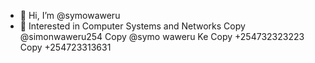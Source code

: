 - 👋 Hi, I’m @symowaweru
- 👀 Interested in Computer Systems and Networks 
Copy @simonwaweru254
Copy @symo waweru Ke
Copy +254732323223
Copy +254723313631
<!---
simonwaweru254/simonwaweru254 is a ✨ special ✨ repository because its `KNOWME.md` (this file) appears on your GitHub profile.
You can click the Preview link to take a look at your changes.
--->
